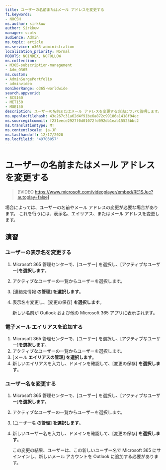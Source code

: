 ```yaml
---
title: ユーザーの名前またはメール アドレスを変更する
f1.keywords:
- NOCSH
ms.author: sirkkuw
author: Sirkkuw
manager: scotv
audience: Admin
ms.topic: article
ms.service: o365-administration
localization_priority: Normal
ROBOTS: NOINDEX, NOFOLLOW
ms.collection:
- M365-subscription-management
- Adm_O365
ms.custom:
- AdminSurgePortfolio
- adminvideo
monikerRange: o365-worldwide
search.appverid:
- BCS160
- MET150
- MOE150
description: ユーザーの名前またはメール アドレスを変更する方法について説明します。
ms.openlocfilehash: 43e267c31a62d4f91be6a872c99186a1418f94ec
ms.sourcegitcommit: f231eece2927f0d01072fd092db1eab15525bbc2
ms.translationtype: MT
ms.contentlocale: ja-JP
ms.lasthandoff: 12/17/2020
ms.locfileid: "49703057"
---
```

# <a name="change-a-users-name-or-email-address"></a>ユーザーの名前またはメール アドレスを変更する

> [!VIDEO https://www.microsoft.com/videoplayer/embed/RE1SJuc?autoplay=false]

場合によっては、ユーザーの名前やメール アドレスの変更が必要な場合があります。 これを行うには、表示名、エイリアス、またはメール アドレスを変更します。 

## <a name="try-it"></a>演習

### <a name="change-a-users-display-name"></a>ユーザーの表示名を変更する

1. Microsoft 365 管理センターで、[ユーザー] を選択し、[アクティブなユーザー]**を選択します**。
1. アクティブなユーザーの一覧からユーザーを選択します。
1. [連絡先情報 **の管理] を選択します**。
1. 表示名を変更し、[変更の保存] **を選択します**。

    新しい名前が Outlook および他の Microsoft 365 アプリに表示されます。

### <a name="add-an-email-alias"></a>電子メール エイリアスを追加する

1. Microsoft 365 管理センターで、[ユーザー] を選択し、[アクティブなユーザー]**を選択します**。
1. アクティブなユーザーの一覧からユーザーを選択します。
1. [メール **エイリアスの管理] を選択します**。
1. 新しいエイリアスを入力し、ドメインを確認して、[変更の保存] **を選択します**。

### <a name="change-a-username"></a>ユーザー名を変更する

1. Microsoft 365 管理センターで、[ユーザー] を選択し、[アクティブなユーザー]**を選択します**。
1. アクティブなユーザーの一覧からユーザーを選択します。
1. [ユーザー名 **の管理] を選択します**。
1. 新しいユーザー名を入力し、ドメインを確認して、[変更の保存] **を選択します**。

    この変更の結果、ユーザーは、この新しいユーザー名で Microsoft 365 にサインインし、新しいメール アカウントを Outlook に追加する必要があります。
